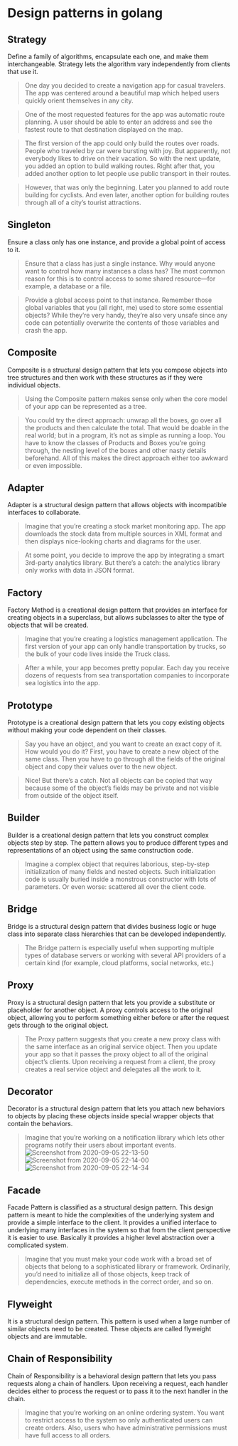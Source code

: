 # Design patterns in golang

## Strategy
Define a family of algorithms, encapsulate each one, and make them interchangeable. Strategy lets the algorithm vary independently from clients that use it.

>One day you decided to create a navigation app for casual travelers. The app was centered around a beautiful map which helped users quickly orient themselves in any city.

>One of the most requested features for the app was automatic route planning. A user should be able to enter an address and see the fastest route to that destination displayed on the map.

>The first version of the app could only build the routes over roads. People who traveled by car were bursting with joy. But apparently, not everybody likes to drive on their vacation. So with the next update, you added an option to build walking routes. Right after that, you added another option to let people use public transport in their routes.

>However, that was only the beginning. Later you planned to add route building for cyclists. And even later, another option for building routes through all of a city’s tourist attractions.

## Singleton
Ensure a class only has one instance, and provide a global point of access to it.

>Ensure that a class has just a single instance. Why would anyone want to control how many instances a class has? The most common reason for this is to control access to some shared resource—for example, a database or a file.

>Provide a global access point to that instance. Remember those global variables that you (all right, me) used to store some essential objects? While they’re very handy, they’re also very unsafe since any code can potentially overwrite the contents of those variables and crash the app.

## Composite
Composite is a structural design pattern that lets you compose objects into tree structures and then work with these structures as if they were individual objects.

>Using the Composite pattern makes sense only when the core model of your app can be represented as a tree.

>You could try the direct approach: unwrap all the boxes, go over all the products and then calculate the total. That would be doable in the real world; but in a program, it’s not as simple as running a loop. You have to know the classes of Products and Boxes you’re going through, the nesting level of the boxes and other nasty details beforehand. All of this makes the direct approach either too awkward or even impossible.

## Adapter
Adapter is a structural design pattern that allows objects with incompatible interfaces to collaborate.

>Imagine that you’re creating a stock market monitoring app. The app downloads the stock data from multiple sources in XML format and then displays nice-looking charts and diagrams for the user.

>At some point, you decide to improve the app by integrating a smart 3rd-party analytics library. But there’s a catch: the analytics library only works with data in JSON format.

## Factory
Factory Method is a creational design pattern that provides an interface for creating objects in a superclass, but allows subclasses to alter the type of objects that will be created.

>Imagine that you’re creating a logistics management application. The first version of your app can only handle transportation by trucks, so the bulk of your code lives inside the Truck class.

>After a while, your app becomes pretty popular. Each day you receive dozens of requests from sea transportation companies to incorporate sea logistics into the app.

## Prototype
Prototype is a creational design pattern that lets you copy existing objects without making your code dependent on their classes.

>Say you have an object, and you want to create an exact copy of it. How would you do it? First, you have to create a new object of the same class. Then you have to go through all the fields of the original object and copy their values over to the new object.

>Nice! But there’s a catch. Not all objects can be copied that way because some of the object’s fields may be private and not visible from outside of the object itself.

## Builder
Builder is a creational design pattern that lets you construct complex objects step by step. The pattern allows you to produce different types and representations of an object using the same construction code.

> Imagine a complex object that requires laborious, step-by-step initialization of many fields and nested objects. Such initialization code is usually buried inside a monstrous constructor with lots of parameters. Or even worse: scattered all over the client code.

## Bridge
Bridge is a structural design pattern that divides business logic or huge class into separate class hierarchies that can be developed independently.

> The Bridge pattern is especially useful when supporting multiple types of database servers or working with several API providers of a certain kind (for example, cloud platforms, social networks, etc.)

## Proxy
Proxy is a structural design pattern that lets you provide a substitute or placeholder for another object. A proxy controls access to the original object, allowing you to perform something either before or after the request gets through to the original object.

> The Proxy pattern suggests that you create a new proxy class with the same interface as an original service object. Then you update your app so that it passes the proxy object to all of the original object’s clients. Upon receiving a request from a client, the proxy creates a real service object and delegates all the work to it.

## Decorator
Decorator is a structural design pattern that lets you attach new behaviors to objects by placing these objects inside special wrapper objects that contain the behaviors.

> Imagine that you’re working on a notification library which lets other programs notify their users about important events.
![Screenshot from 2020-09-05 22-13-50](https://user-images.githubusercontent.com/40004321/92311884-772e9900-efd0-11ea-9a25-91d23e70cdde.png)
![Screenshot from 2020-09-05 22-14-00](https://user-images.githubusercontent.com/40004321/92311886-7d247a00-efd0-11ea-9813-1237a1ccdec3.png)
![Screenshot from 2020-09-05 22-14-34](https://user-images.githubusercontent.com/40004321/92311888-81e92e00-efd0-11ea-94fe-edfac0260b49.png)

## Facade
Facade Pattern is classified as a structural design pattern. This design pattern is meant to hide the complexities of the underlying system and provide a simple interface to the client. It provides a unified interface to underlying many interfaces in the system so that from the client perspective it is easier to use. Basically it provides a higher level abstraction over a complicated system.

> Imagine that you must make your code work with a broad set of objects that belong to a sophisticated library or framework. Ordinarily, you’d need to initialize all of those objects, keep track of dependencies, execute methods in the correct order, and so on.

## Flyweight
It is a structural design pattern. This pattern is used when a large number of similar objects need to be created. These objects are called flyweight objects and are immutable.

## Chain of Responsibility
Chain of Responsibility is a behavioral design pattern that lets you pass requests along a chain of handlers. Upon receiving a request, each handler decides either to process the request or to pass it to the next handler in the chain.

> Imagine that you’re working on an online ordering system. You want to restrict access to the system so only authenticated users can create orders. Also, users who have administrative permissions must have full access to all orders.
